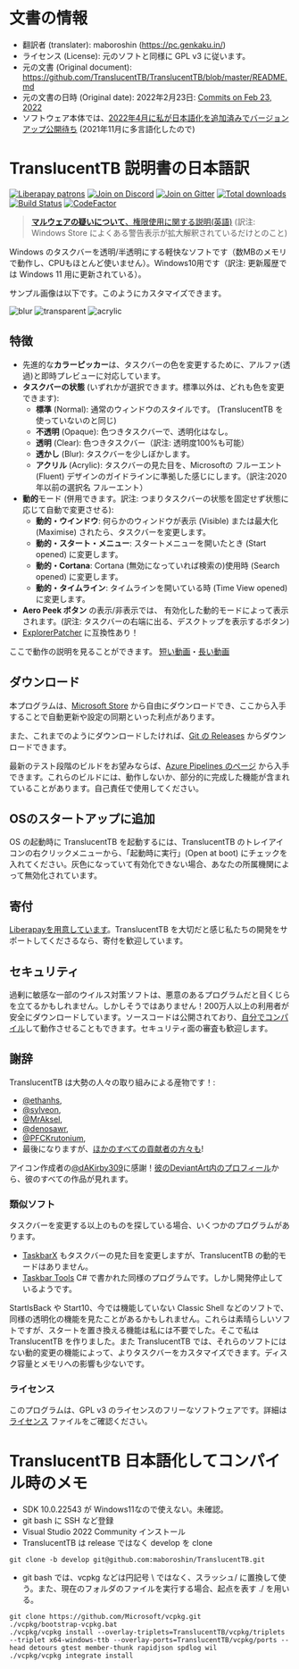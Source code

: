 # 文書の情報
- 翻訳者 (translater): maboroshin (https://pc.genkaku.in/)
- ライセンス (License): 元のソフトと同様に GPL v3 に従います。
- 元の文書 (Original document): https://github.com/TranslucentTB/TranslucentTB/blob/master/README.md
- 元の文書の日時 (Original date): 2022年2月23日: [Commits on Feb 23, 2022](https://github.com/TranslucentTB/TranslucentTB/commits/release/README.md)
- ソフトウェア本体では、[2022年4月に私が日本語化を追加済みでバージョンアップ公開待ち](https://github.com/TranslucentTB/TranslucentTB/pull/592) (2021年11月に多言語化したので)

# TranslucentTB 説明書の日本語訳

[![Liberapay patrons](https://img.shields.io/liberapay/patrons/TranslucentTB.svg)](https://liberapay.com/TranslucentTB/)
[![Join on Discord](https://discordapp.com/api/guilds/304387206552879116/widget.png?style=shield)][Discord]
[![Join on Gitter](https://badges.gitter.im/TranslucentTB/Lobby.svg)][Gitter]
[![Total downloads](https://img.shields.io/github/downloads/TranslucentTB/TranslucentTB/total.svg)](https://github.com/TranslucentTB/TranslucentTB/releases)
[![Build Status](https://dev.azure.com/sylve0n/TranslucentTB/_apis/build/status/TranslucentTB.TranslucentTB?branchName=develop)](https://dev.azure.com/sylve0n/TranslucentTB/_build/latest?definitionId=4&branchName=develop)
[![CodeFactor](https://www.codefactor.io/repository/github/translucenttb/translucenttb/badge/develop)](https://www.codefactor.io/repository/github/translucenttb/translucenttb/overview/develop)

> [**マルウェアの疑いについて**、権限使用に関する説明(英語)](https://github.com/TranslucentTB/TranslucentTB/issues/350) (訳注: Windows Store によくある警告表示が拡大解釈されているだけとのこと)

Windows のタスクバーを透明/半透明にする軽快なソフトです（数MBのメモリで動作し、CPUもほとんど使いません）。Windows10用です（訳注: 更新履歴では Windows 11 用に更新されている）。

サンプル画像は以下です。このようにカスタマイズできます。

![blur](https://i.imgur.com/r4ZJjnL.png) ![transparent](https://i.imgur.com/eLGTtwp.png) ![acrylic](https://i.imgur.com/M15IPJW.png)

## 特徴

- 先進的な**カラーピッカー**は、タスクバーの色を変更するために、アルファ(透過)と即時プレビューに対応しています。
- **タスクバーの状態** (いずれかが選択できます。標準以外は、どれも色を変更できます):
  - **標準** (Normal): 通常のウィンドウのスタイルです。 (TranslucentTB を使っていないのと同じ)
  - **不透明** (Opaque): 色つきタスクバーで、透明化はなし。
  - **透明** (Clear): 色つきタスクバー（訳注: 透明度100%も可能）
  - **透かし** (Blur): タスクバーを少しぼかします。
  - **アクリル** (Acrylic): タスクバーの見た目を、Microsoftの フルーエント (Fluent) デザインのガイドラインに準拠した感じにします。（訳注:2020年以前の選択名 フルーエント）
- **動的**モード (併用できます。訳注: つまりタスクバーの状態を固定せず状態に応じて自動で変更させる):
  - **動的・ウインドウ**: 何らかのウィンドウが表示 (Visible) または最大化 (Maximise) されたら、タスクバーを変更します。
  - **動的・スタート・メニュー**: スタートメニューを開いたとき (Start opened) に変更します。
  - **動的・Cortana**: Cortana (無効になっていれば検索の)使用時 (Search opened) に変更します。
  - **動的・タイムライン**: タイムラインを開いている時 (Time View opened) に変更します。
- **Aero Peek ボタン** の表示/非表示では、 有効化した動的モードによって表示されます。(訳注: タスクバーの右端に出る、デスクトップを表示するボタン)
- [ExplorerPatcher](https://github.com/valinet/ExplorerPatcher) に互換性あり！

ここで動作の説明を見ることができます。 [短い動画](https://gfycat.com/TidyFelineCrownofthornsstarfish)・[長い動画](https://gfycat.com/ConsciousCriminalDassie)

## ダウンロード

本プログラムは、[Microsoft Store](https://www.microsoft.com/store/apps/9PF4KZ2VN4W9) から自由にダウンロードでき、ここから入手することで自動更新や設定の同期といった利点があります。

また、これまでのようにダウンロードしたければ、[Git の Releases](https://github.com/TranslucentTB/TranslucentTB/releases) からダウンロードできます。

最新のテスト段階のビルドをお望みならば、[Azure Pipelines のページ](https://dev.azure.com/sylve0n/TranslucentTB/_build?definitionId=4) から入手できます。これらのビルドには、動作しないか、部分的に完成した機能が含まれていることがあります。自己責任で使用してください。

## OSのスタートアップに追加

OS の起動時に TranslucentTB を起動するには、TranslucentTB のトレイアイコンの右クリックメニューから、「起動時に実行」(Open at boot) にチェックを入れてください。灰色になっていて有効化できない場合、あなたの所属機関によって無効化されています。

## 寄付

[Liberapayを用意しています](https://liberapay.com/TranslucentTB/)。TranslucentTB を大切だと感じ私たちの開発をサポートしてくださるなら、寄付を歓迎しています。

## セキュリティ

過剰に敏感な一部のウイルス対策ソフトは、悪意のあるプログラムだと目くじらを立てるかもしれません。しかしそうではありません！200万人以上の利用者が安全にダウンロードしています。ソースコードは公開されており、[自分でコンパイル](https://github.com/TranslucentTB/TranslucentTB/blob/release/CONTRIBUTING.md#building-from-source)して動作させることもできます。セキュリティ面の審査も歓迎します。

## 謝辞

TranslucentTB は大勢の人々の取り組みによる産物です！:

- [@ethanhs](https://github.com/ethanhs),
- [@sylveon](https://github.com/sylveon),
- [@MrAksel](https://github.com/MrAksel),
- [@denosawr](https://github.com/denosawr),
- [@PFCKrutonium](https://github.com/PFCKrutonium),
- 最後になりますが、[ほかのすべての貢献者の方々も](https://github.com/TranslucentTB/TranslucentTB/graphs/contributors)!

アイコン作成者の[@dAKirby309](https://github.com/dAKirby309)に感謝！[彼のDeviantArt内のプロフィール](https://www.deviantart.com/dakirby309)から、彼のすべての作品が見れます。

### 類似ソフト

タスクバーを変更する以上のものを探している場合、いくつかのプログラムがあります。

- [TaskbarX](https://github.com/ChrisAnd1998/TaskbarX) もタスクバーの見た目を変更しますが、TranslucentTB の動的モードはありません。
- [Taskbar Tools](https://github.com/Elestriel/TaskbarTools) C# で書かれた同様のプログラムです。しかし開発停止しているようです。
 
StartIsBack や Start10、今では機能していない Classic Shell などのソフトで、同様の透明化の機能を見たことがあるかもしれません。これらは素晴らしいソフトですが、スタートを置き換える機能は私には不要でした。そこで私は TranslucentTB を作りました。また TranslucentTB では、それらのソフトにはない動的変更の機能によって、よりタスクバーをカスタマイズできます。ディスク容量とメモリへの影響も少ないです。

### ライセンス

このプログラムは、GPL v3 のライセンスのフリーなソフトウェアです。詳細は [ライセンス](https://github.com/TranslucentTB/TranslucentTB/blob/release/LICENSE.md) ファイルをご確認ください。

[Discord]: https://discord.gg/TranslucentTB
[Gitter]: https://gitter.im/TranslucentTB/L


# TranslucentTB 日本語化してコンパイル時のメモ
- SDK 10.0.22543 が Windows11なので使えない。未確認。
- git bash に SSH など登録
- Visual Studio 2022 Community インストール
- TranslucentTB は release ではなく develop を clone
~~~
git clone -b develop git@github.com:maboroshin/TranslucentTB.git
~~~

- git bash では、vcpkg などは円記号 \\ ではなく、スラッシュ/ に置換して使う。また、現在のフォルダのファイルを実行する場合、起点を表す ./ を用いる。
~~~
git clone https://github.com/Microsoft/vcpkg.git
./vcpkg/bootstrap-vcpkg.bat
./vcpkg/vcpkg install --overlay-triplets=TranslucentTB/vcpkg/triplets --triplet x64-windows-ttb --overlay-ports=TranslucentTB/vcpkg/ports --head detours gtest member-thunk rapidjson spdlog wil
./vcpkg/vcpkg integrate install
~~~
